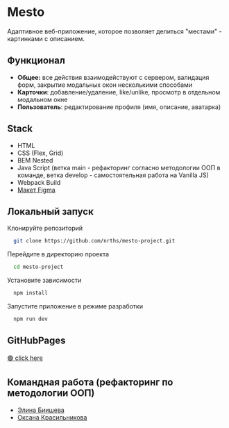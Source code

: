 # Mesto
Адаптивное веб-приложение, которое позволяет делиться "местами" - картинками с описанием.
## Функционал

- __Общее:__ все действия взаимодействуют с сервером, валидация форм, закрытие модальных окон несколькими способами
- __Карточки__: добавление/удаление, like/unlike, просмотр в отдельном модальном окне
- __Пользователь__: редактирование профиля (имя, описание, аватарка)


## Stack
* HTML
* CSS (Flex, Grid)  
* BEM Nested   
* Java Script (ветка main - рефакторинг согласно методологии ООП в команде, ветка develop - самостоятельная работа на Vanilla JS)
* Webpack Build
* [Макет Figma](https://www.figma.com/file/RIkypcTQN5d37g7RRTFid0/Algososh_external_link?node-id=0%3A1)
## Локальный запуск

Клонируйте репозиторий
```bash
  git clone https://github.com/nrths/mesto-project.git
```

Перейдите в директорию проекта
```bash
  cd mesto-project
```

Установите зависимости
```bash
  npm install
```

Запустите приложение в режиме разработки
```bash
  npm run dev
```


## GitHubPages
[🟢 click here](https://nrths.github.io/mesto-project/)
## Командная работа (рефакторинг по методологии ООП)
- [Элина Биишева](https://github.com/nrths)
- [Оксана Красильникова](https://github.com/bel4enka)

